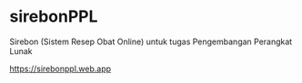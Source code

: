 # sirebonPPL
Sirebon (Sistem Resep Obat Online) untuk tugas Pengembangan Perangkat Lunak

https://sirebonppl.web.app
